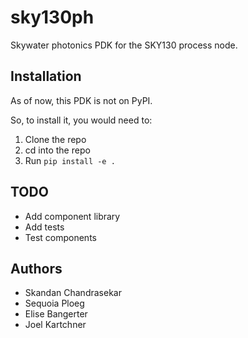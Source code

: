# sky130ph

Skywater photonics PDK for the SKY130 process node.

## Installation

As of now, this PDK is not on PyPI.

So, to install it, you would need to:

1. Clone the repo
2. cd into the repo
3. Run `pip install -e .`

## TODO

- Add component library
- Add tests
- Test components

## Authors

- Skandan Chandrasekar
- Sequoia Ploeg
- Elise Bangerter
- Joel Kartchner
